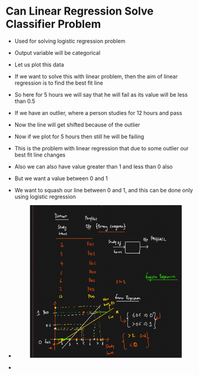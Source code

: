 # Can Linear Regression Solve Classifier Problem

* Used for solving logistic regression problem
* Output variable will be categorical
* Let us plot this data
* If we want to solve this with linear problem, then the aim of linear regression is to find the best fit line
* So here for 5 hours we will say that he will fail as its value will be less than 0.5
* If we have an outlier, where a person studies for 12 hours and pass
* Now the line will get shifted because of the outlier
* Now if we plot for 5 hours then still he will be failing
* This is the problem with linear regression that due to some outlier our best fit line changes
* Also we can also have value greater than 1 and less than 0 also
* But we want a value between 0 and 1
* We want to squash our line between 0 and 1, and this can be done only using logistic regression
*   &#x20;

    <figure><img src="../../.gitbook/assets/image (39) (1).png" alt=""><figcaption></figcaption></figure>
*
